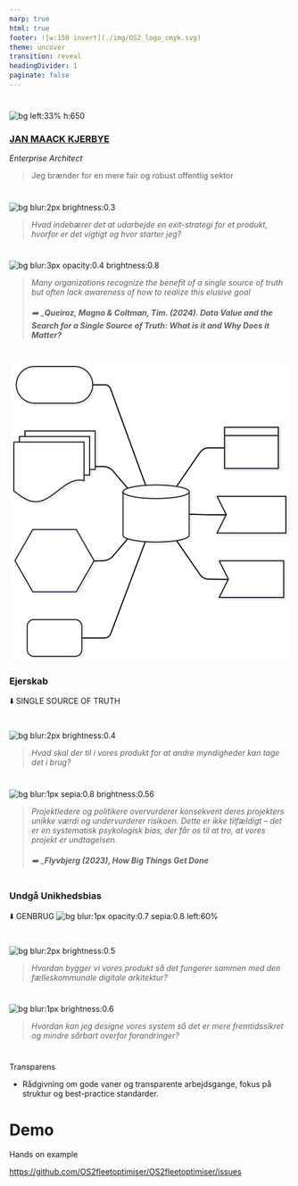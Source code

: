 ```yaml
---
marp: true
html: true
footer: ![w:150 invert](./img/OS2_logo_cmyk.svg)
theme: uncover
transition: reveal
headingDivider: 1
paginate: false
---
```


#
![bg left:33% h:650](https://images.unsplash.com/photo-1627008767693-20498ff18ab7?q=80&w=1974&auto=format&fit=crop&ixlib=rb-4.0.3&ixid=M3wxMjA3fDB8MHxwaG90by1wYWdlfHx8fGVufDB8fHx8fA%3D%3D)

### [JAN MAACK KJERBYE]()
*Enterprise Architect*
<br>
> Jeg brænder for en mere fair og robust offentlig sektor


<!--
Bred erfaring med værdiskabelse fra både private og offentlige orgs.

Jeg brænder for en mere fair og robust offentlig sektor

-->
#
<!-- class: invert-->

![bg blur:2px brightness:0.3](https://images.pexels.com/photos/235975/pexels-photo-235975.jpeg)
>*Hvad indebærer det at udarbejde en exit-strategi for et produkt, hvorfor er det vigtigt og hvor starter jeg?*

#

![bg blur:3px opacity:0.4 brightness:0.8](https://images.unsplash.com/photo-1569360531163-a61fa3da86ee)
> _Many  organizations recognize 
the  benefit  of  a  single  source  of  truth  but  often  lack 
awareness  of  how  to  realize  this  elusive  goal_
> ###### :arrow_right: _**Queiroz, Magno & Coltman, Tim. (2024). Data Value and the Search for a Single Source of Truth: What is it and Why Does it Matter?**
#

![bg right:60% w:600 invert opacity:0.8 contrast:0.73](../img/SSOT.svg)
### **Ejerskab**
:arrow_down:
SINGLE SOURCE OF TRUTH

 
<!-- 
Ejerskab
 - Hvordan bliver man ejer af et produkt? Lavpraktisk fundament-> Oprettelse af et versions styret hjem i cloud til projektets single source of truth. Herunder kildekode, styring af projekt, sager og leverandører, dynamisk dokumentation, kvalitetetssikring, proaktiv cybersikkerhed, løsningspakketering og release management.

Versions styring til kildekode,  og dokumentation. Være rådgiver på organisering og arbejdsgange. Jo højere grad af ejerskab jo flere af fordelene kan høstes
Lavpraktisk fundament-> Oprettelse af et versions styret hjem i cloud til projektets single source of truth. 
Herunder kildekode, styring af projekt, sager og leverandører, dynamisk dokumentation, kvalitetetssikring, proaktiv cybersikkerhed, løsningspakketering og release management. -->

#
![bg blur:2px brightness:0.4](https://images.pexels.com/photos/3944307/pexels-photo-3944307.jpeg)
>*Hvad skal der til i vores produkt for at andre myndigheder kan tage det i brug?*

#

![bg blur:1px sepia:0.8 brightness:0.56](https://images.pexels.com/photos/17690065/pexels-photo-17690065/free-photo-of-a-perso-sculpting.jpeg)
> _Projektledere og politikere overvurderer konsekvent deres projekters unikke værdi og undervurderer risikoen. Dette er ikke tilfældigt – det er en systematisk psykologisk bias, der får os til at tro, at vores projekt er undtagelsen._
> ###### :arrow_right: _**Flyvbjerg (2023), How Big Things Get Done**
#
### **Undgå Unikhedsbias**
:arrow_down:
GENBRUG
![bg blur:1px opacity:0.7 sepia:0.8 left:60%](https://images.pexels.com/photos/17690065/pexels-photo-17690065/free-photo-of-a-perso-sculpting.jpeg)

<!-- Genbrug - OS² rådgiver og giver lavpraktisk hjælp med identifikation af eksisterende komponenter og løsninger der løser dele af business casen.

Unikhedsbias (også kaldet false-uniqueness effect) er en psykologisk tendens, hvor folk opfatter egne evner, holdninger eller handlinger som mere unikke eller specielle, end de i virkeligheden er

. Dette kan føre til fejlvurderinger af, hvor almindelige eller atypiske ens egenskaber er.
Eksempler fra hverdagen

    En medarbejder tror, at deres problemløsning er helt enestående, selvom lignende løsninger findes i andre afdelinger.

    En projektleder insisterer på, at deres projekt er "helt anderledes" end tidligere projekter, hvilket kan føre til, at erfaringer og lærdom ignoreres

    .

Hvorfor sker det?

    Selvforstærkning: Vi husker bedre vores egne positive egenskaber end andres


Misvisende sammenligninger: Når vi skal vurdere "den gennemsnitlige person", sammenligner vi ofte os selv med en snæver gruppe (f.eks. kolleger i stedet for hele branchen)

Selvbeskyttelse: At føle sig unik kan booste selvtilliden, selvom det ikke altid er realistisk

Konsekvenser i arbejdslivet

    Projekter: Hvis man overvurderer sin projekts unikhed, kan man overse vigtige erfaringer fra lignende projekter, hvilket øger risikoen for forsinkelser eller fejl

Teamarbejde: Medarbejdere kan undervurdere, hvor meget andre bidrager, fordi de fokuserer på deres eget unikke input

Hvordan undgås det?

    Brug referenceklasser: Sammenlign med tidligere projekter eller branchestandarder for at få en mere objektiv vurdering

Spørg kolleger: Få eksterne perspektiver for at afdække blinde vinkler.

"Præmortem"-analyse: Forestil dig, at projektet fejler, og identificer potentielle årsager på forhånd

Kort sagt: Unikhedsbias får os til at tro, at vi eller vores arbejde er mere specielt end det er – en fejlslutning, der kan koste dyrt, hvis den ikke opdages.-->




#
![bg blur:2px brightness:0.5](https://images.pexels.com/photos/4491830/pexels-photo-4491830.jpeg)
>*Hvordan bygger vi vores produkt så det fungerer sammen med den fælleskommunale digitale arkitektur?*

#

![bg blur:1px brightness:0.6](https://images.pexels.com/photos/9392906/pexels-photo-9392906.jpeg)
>*Hvordan kan jeg designe vores system så det er mere fremtidssikret og mindre sårbart overfor forandringer?*

#
Transparens
 - Rådgivning om gode vaner og transparente arbejdsgange, fokus på struktur og best-practice standarder.

# Demo 

Hands on example

https://github.com/OS2fleetoptimiser/OS2fleetoptimiser/issues




#
<!-- _header: Flyvbjerg, B., Bruzelius, N., & Rothengatter, W. (2003). Megaprojects and Risk: An Anatomy of Ambition. Cambridge University Press <br><br> Kahneman, D. (2011). Thinking, Fast and Slow. Farrar, Straus and Giroux. <br><br> Flyvbjerg, B. (2024). "Behavioral Bias". IT-Universitetet i København.-->


<!-- 

Freedom of choice
On e.g. vendors for operations, testing, development.

Vendors that 
Play to their strengths

Handlefrihed
Gør det man er god til

Fra reaktiv sikkerhed - Security as a product
One extra add-on product for every product
Detect the symptoms

Til proaktiv sikkerhed - Built in Security
Prevent vulnerabilities from reaching production.


Release strategy
 - Main always deployable
 - Tag releases
 

This makes it easy to trigger automated deployments via webhooks activated on certain tags. E.g. all releases with "testing" can be automatically deployed to a staging environment.

Avoid cascading failures.
No errors is a lie
Catch 95% in tests, contain the rest by isolating them in small independent services.

Vi genbruger de samme internationale metodologier, standarder og principper, som anvendes af virksomheder som IBM, Netflix, Uber, Deutsche Bahn, Mercedes, Novo Nordisk og Velux. Den tyske, franske og hollandske stat og deres storbyer.

Vi arbejder med



Rådgivning om design og løsnings arkitektur. Nedbrydning af løsningsmodeller i domæner og design patterns. Forankring af moderne arkitektur principper som f.eks 12 factor app. Ophæng på leverance og kvalitetsmål fra myndigheden. 

2. 
3..
4. Rådgivning om hvilke kompetencer der skal være til stede ved leverandørerne til de forskellige opgave kategorier. (Udvikling/vedligehold/kvalitetssikring/udrulning/platformdrift/applikationsdrift/support)
5. 

-->

